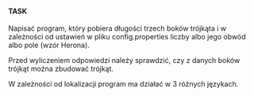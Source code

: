 #### **TASK**

Napisać program, który pobiera długości trzech boków trójkąta i w zależności od
ustawień w pliku config.properties liczby albo jego obwód albo pole (wzór Herona).

Przed wyliczeniem odpowiedzi należy sprawdzić, czy z danych boków trójkąt można
zbudować trójkąt.


W zależności od lokalizacji program ma działać w 3 różnych językach.
